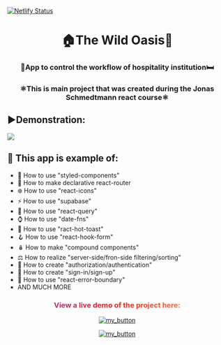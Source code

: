 [![Netlify Status](https://api.netlify.com/api/v1/badges/8c332b7c-889f-490b-b5ae-c3304dd20c8a/deploy-status)](https://app.netlify.com/sites/the-wild-oasis-dep/deploys)
<h1 align="center">🏠The Wild Oasis🌲</h1>
<h3 align="center">🛌App to control the workflow of hospitality institution🛏️</h3>
<h3 align="center" >⚛️This is  main project that was created during the Jonas Schmedtmann react course⚛️</h3>

## ▶️Demonstration:
<img src="./public/the-wild-oasis.gif" />

## 🚀 This app is example of:
- 💅 How to use "styled-components"
- 🤵 How to make declarative react-router
- ❄️ How to use "react-icons"
- ⚡ How to use "supabase"
- 🌴 How to use "react-query"
- ⌚ How to use "date-fns"
- 🍞 How to use "ract-hot-toast"
- 🪝 How to use "react-hook-form"
- 🪆 How to make "compound components"
- ⚖️ How to realize "server-side/fron-side filtering/sorting"
- 🪪 How to create "authorization/authentication"
- 🔐 How to create "sign-in/sign-up"
- 🔴 How to use "react-error-boundary"
- AND MUCH MORE

<div align="center">
<h3 style="background: linear-gradient(to right, #833ab4, #fd1d1d, #fcb045); -webkit-background-clip: text; -webkit-text-fill-color: transparent;" 
> View a live demo of the project here:</h3>

[![my_button](https://img.shields.io/badge/click_me-37a779?style=for-the-badge)](https://the-wild-oasis-dep.netlify.app/)

[![my_button](https://img.shields.io/badge/🟦🟨-37a779?style=for-the-badge)](https://www.youtube.com/watch?v=G510jeWiaV0)

</div>
